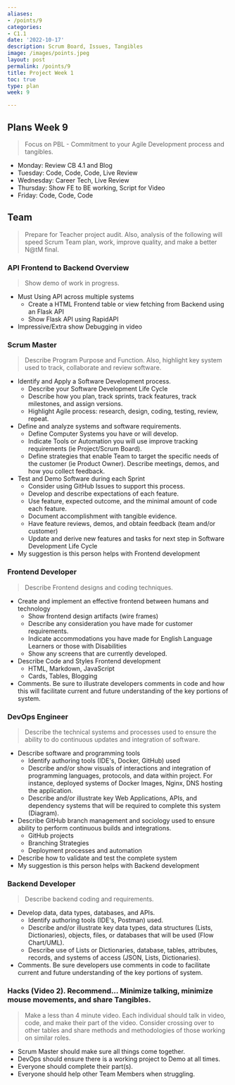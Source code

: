```yaml
---
aliases:
- /points/9
categories:
- C1.1
date: '2022-10-17'
description: Scrum Board, Issues, Tangibles
image: /images/points.jpeg
layout: post
permalink: /points/9
title: Project Week 1
toc: true
type: plan
week: 9

---
```


## Plans Week 9
> Focus on PBL - Commitment to your Agile Development process and tangibles.
- Monday: Review CB 4.1 and Blog
- Tuesday: Code, Code, Code, Live Review
- Wednesday: Career Tech, Live Review
- Thursday: Show FE to BE working, Script for Video
- Friday: Code, Code, Code

## Team
> Prepare for Teacher project audit.  Also, analysis of the following will speed Scrum Team plan, work, improve quality, and make a better N@tM final.

### API Frontend to Backend Overview
> Show demo of work in progress.   
- Must Using API across multiple systems 
    - Create a HTML Frontend table or view fetching from Backend using an Flask API
    - Show Flask API using RapidAPI 
- Impressive/Extra show Debugging in video

### Scrum Master
> Describe Program Purpose and Function.  Also, highlight key system used to track, collaborate and review software.
- Identify and Apply a Software Development process.  
    - Describe your Software Development Life Cycle 
    - Describe how you plan, track sprints, track features, track milestones, and assign versions.
    - Highlight Agile process: research, design, coding, testing, review, repeat.
- Define and analyze systems and software requirements.
    - Define Computer Systems you have or will develop.
    - Indicate Tools or Automation you will use improve tracking requirements (ie Project/Scrum Board).
    - Define strategies that enable Team to target the specific needs of the customer (ie Product Owner).  Describe meetings, demos, and how you collect feedback.  
- Test and Demo Software during each Sprint
    - Consider using GitHub Issues to support this process.
    - Develop and describe expectations of each feature.
    - Use feature, expected outcome, and the minimal amount of code each feature.
    - Document accomplishment with tangible evidence.
    - Have feature reviews, demos, and obtain feedback (team and/or customer)
    - Update and derive new features and tasks for next step in Software Development Life Cycle
- My suggestion is this person helps with Frontend development


### Frontend Developer
> Describe Frontend designs and coding techniques.  
- Create and implement an effective frontend between humans and technology
    - Show frontend design artifacts (wire frames)
    - Describe any consideration you have made for customer requirements.
    - Indicate accommodations you have made for English Language Learners or those with Disabilities
    - Show any screens that are currently developed.
- Describe Code and Styles Frontend development
    - HTML, Markdown, JavaScript
    - Cards, Tables, Blogging
- Comments. Be sure to illustrate developers comments in code and how this will facilitate current and future understanding of the key portions of system.


### DevOps Engineer
> Describe the technical systems and processes used to ensure the ability to do continuous updates and integration of software.
- Describe software and programming tools
    - Identify authoring tools (IDE's, Docker, GitHub) used
    - Describe and/or show visuals of interactions and integration of programming languages, protocols, and data within project.  For instance, deployed systems of Docker Images, Nginx, DNS hosting the application.
    - Describe and/or illustrate key Web Applications, APIs, and dependency systems that will be required to complete this system (Diagram).
- Describe GitHub branch management and sociology used to ensure ability to perform continuous builds and integrations.
    - GitHub projects
    - Branching Strategies
    - Deployment processes and automation
- Describe how to validate and test the complete system
- My suggestion is this person helps with Backend development
   

### Backend Developer
> Describe backend coding and requirements.
- Develop data, data types, databases, and APIs.
    - Identify authoring tools (IDE's, Postman) used.
    - Describe and/or illustrate key data types, data structures (Lists, Dictionaries), objects, files, or databases that will be used (Flow Chart/UML).
    - Describe use of Lists or Dictionaries, database, tables, attributes, records, and systems of access (JSON, Lists, Dictionaries).
- Comments. Be sure developers use comments in code to facilitate current and future understanding of the key portions of system.


### Hacks (Video 2).  Recommend...  Minimize talking, minimize mouse movements, and share Tangibles.
> Make a less than 4 minute video.  Each individual should talk in video, code, and make their part of the video. Consider crossing over to other tables and share methods and methodologies of those working on similar roles.
- Scrum Master should make sure all things come together.  
- DevOps should ensure there is a working project to Demo at all times.
- Everyone should complete their part(s).
- Everyone should help other Team Members when struggling.